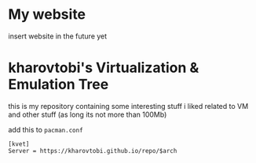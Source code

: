 # My website
insert website in the future yet

# kharovtobi's Virtualization & Emulation Tree

this is my repository containing some interesting stuff i liked related to VM and other stuff (as long its not more than 100Mb)

add this to `pacman.conf`

```
[kvet]
Server = https://kharovtobi.github.io/repo/$arch
```
